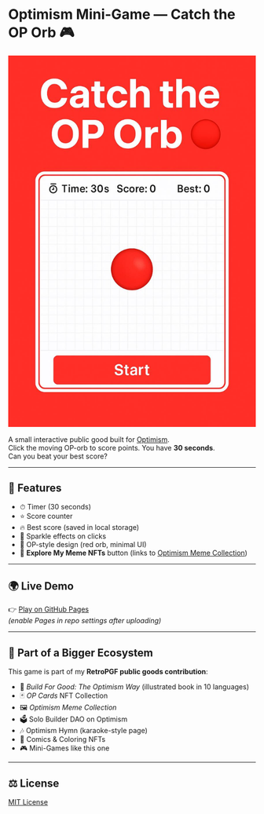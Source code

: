 # Optimism Mini-Game — Catch the OP Orb 🎮

![Game screenshot](screenshot.png)

A small interactive public good built for [Optimism](https://optimism.io).  
Click the moving OP-orb to score points. You have **30 seconds**.  
Can you beat your best score?

---

## 🚀 Features
- ⏱ Timer (30 seconds)  
- ⭐ Score counter  
- 🔥 Best score (saved in local storage)  
- 🎇 Sparkle effects on clicks  
- 🎯 OP-style design (red orb, minimal UI)  
- 🔗 **Explore My Meme NFTs** button (links to [Optimism Meme Collection](https://opensea.io/collection/optimism-meme-collection))  

---

## 🌍 Live Demo
👉 [Play on GitHub Pages]( https://stephanschwab.github.io/catch-the-op-orb/)  
*(enable Pages in repo settings after uploading)*

---

## 🧩 Part of a Bigger Ecosystem
This game is part of my **RetroPGF public goods contribution**:  
- 📕 *Build For Good: The Optimism Way* (illustrated book in 10 languages)  
- 🃏 *OP Cards* NFT Collection  
- 🖼️ *Optimism Meme Collection*  
- 🗳️ Solo Builder DAO on Optimism  
- 🎶 Optimism Hymn (karaoke-style page)  
- 🎨 Comics & Coloring NFTs  
- 🎮 Mini-Games like this one  

---

## ⚖️ License
[MIT License](LICENSE)
